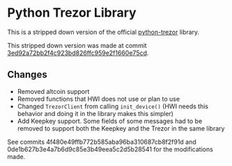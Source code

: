 # Python Trezor Library

This is a stripped down version of the official [python-trezor](https://github.com/trezor/trezor-firmware/tree/master/python) library.

This stripped down version was made at commit [3ed92a72bb2f4c923bd826ffc959e2f1660e75cd](https://github.com/trezor/trezor-firmware/commit/3ed92a72bb2f4c923bd826ffc959e2f1660e75cd).

## Changes

- Removed altcoin support
- Removed functions that HWI does not use or plan to use
- Changed `TrezorClient` from calling `init_device()` (HWI needs this behavior and doing it in the library makes this simpler)
- Add Keepkey support. Some fields of some messages had to be removed to support both the Keepkey and the Trezor in the same library

See commits 4f480e49ffb772b585aba96ba310687cb8f2f91d and 0de1b627b3e4a7b6d9c85e3b49eea5c2d5b28541 for the modifications made.
